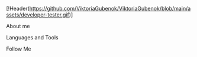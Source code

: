  [!Header(https://github.com/ViktoriaGubenok/ViktoriaGubenok/blob/main/assets/developer-tester.gif)] 

 About me

 Languages and Tools

 Follow Me
